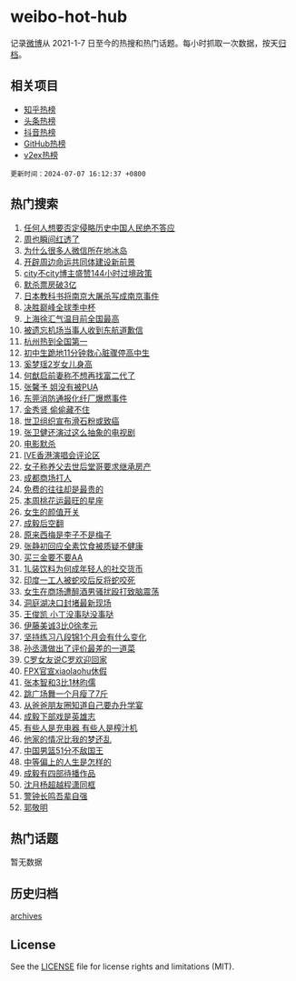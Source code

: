 # weibo-hot-hub

记录[微博](https://www.weibo.com)从 2021-1-7 日至今的热搜和热门话题。每小时抓取一次数据，按天[归档](archives)。

## 相关项目

- [知乎热榜](https://github.com/lonnyzhang423/zhihu-hot-hub)
- [头条热榜](https://github.com/lonnyzhang423/toutiao-hot-hub)
- [抖音热榜](https://github.com/lonnyzhang423/douyin-hot-hub)
- [GitHub热榜](https://github.com/lonnyzhang423/github-hot-hub)
- [v2ex热榜](https://github.com/lonnyzhang423/v2ex-hot-hub)


`更新时间：2024-07-07 16:12:37 +0800`

## 热门搜索

1. [任何人想要否定侵略历史中国人民绝不答应](https://m.weibo.cn/search?containerid=100103type%3D1%26t%3D10%26q%3D%23%E4%BB%BB%E4%BD%95%E4%BA%BA%E6%83%B3%E8%A6%81%E5%90%A6%E5%AE%9A%E4%BE%B5%E7%95%A5%E5%8E%86%E5%8F%B2%E4%B8%AD%E5%9B%BD%E4%BA%BA%E6%B0%91%E7%BB%9D%E4%B8%8D%E7%AD%94%E5%BA%94%23&stream_entry_id=51&isnewpage=1&extparam=seat%3D1%26pos%3D0%26filter_type%3Drealtimehot%26stream_entry_id%3D51%26dgr%3D0%26q%3D%2523%25E4%25BB%25BB%25E4%25BD%2595%25E4%25BA%25BA%25E6%2583%25B3%25E8%25A6%2581%25E5%2590%25A6%25E5%25AE%259A%25E4%25BE%25B5%25E7%2595%25A5%25E5%258E%2586%25E5%258F%25B2%25E4%25B8%25AD%25E5%259B%25BD%25E4%25BA%25BA%25E6%25B0%2591%25E7%25BB%259D%25E4%25B8%258D%25E7%25AD%2594%25E5%25BA%2594%2523%26c_type%3D51%26cate%3D10103%26display_time%3D1720339956%26pre_seqid%3D1720339956076016263103)
1. [周也瞬间红透了](https://m.weibo.cn/search?containerid=100103type%3D1%26t%3D10%26q%3D%23%E5%91%A8%E4%B9%9F%E7%9E%AC%E9%97%B4%E7%BA%A2%E9%80%8F%E4%BA%86%23&stream_entry_id=31&isnewpage=1&extparam=seat%3D1%26flag%3D2%26filter_type%3Drealtimehot%26c_type%3D31%26lcate%3D5001%26cate%3D5001%26realpos%3D1%26q%3D%2523%25E5%2591%25A8%25E4%25B9%259F%25E7%259E%25AC%25E9%2597%25B4%25E7%25BA%25A2%25E9%2580%258F%25E4%25BA%2586%2523%26dgr%3D0%26band_rank%3D1%26pos%3D0%26stream_entry_id%3D31%26display_time%3D1720339956%26pre_seqid%3D1720339956076016263103)
1. [为什么很多人微信所在地冰岛](https://m.weibo.cn/search?containerid=100103type%3D1%26t%3D10%26q%3D%23%E4%B8%BA%E4%BB%80%E4%B9%88%E5%BE%88%E5%A4%9A%E4%BA%BA%E5%BE%AE%E4%BF%A1%E6%89%80%E5%9C%A8%E5%9C%B0%E5%86%B0%E5%B2%9B%23&stream_entry_id=31&isnewpage=1&extparam=seat%3D1%26flag%3D0%26filter_type%3Drealtimehot%26c_type%3D31%26lcate%3D5001%26cate%3D5001%26realpos%3D2%26q%3D%2523%25E4%25B8%25BA%25E4%25BB%2580%25E4%25B9%2588%25E5%25BE%2588%25E5%25A4%259A%25E4%25BA%25BA%25E5%25BE%25AE%25E4%25BF%25A1%25E6%2589%2580%25E5%259C%25A8%25E5%259C%25B0%25E5%2586%25B0%25E5%25B2%259B%2523%26dgr%3D0%26band_rank%3D2%26pos%3D1%26stream_entry_id%3D31%26display_time%3D1720339956%26pre_seqid%3D1720339956076016263103)
1. [开辟周边命运共同体建设新前景](https://m.weibo.cn/search?containerid=100103type%3D1%26t%3D10%26q%3D%23%E5%BC%80%E8%BE%9F%E5%91%A8%E8%BE%B9%E5%91%BD%E8%BF%90%E5%85%B1%E5%90%8C%E4%BD%93%E5%BB%BA%E8%AE%BE%E6%96%B0%E5%89%8D%E6%99%AF%23&stream_entry_id=31&isnewpage=1&extparam=seat%3D1%26flag%3D0%26filter_type%3Drealtimehot%26c_type%3D31%26lcate%3D5001%26cate%3D5001%26realpos%3D3%26q%3D%2523%25E5%25BC%2580%25E8%25BE%259F%25E5%2591%25A8%25E8%25BE%25B9%25E5%2591%25BD%25E8%25BF%2590%25E5%2585%25B1%25E5%2590%258C%25E4%25BD%2593%25E5%25BB%25BA%25E8%25AE%25BE%25E6%2596%25B0%25E5%2589%258D%25E6%2599%25AF%2523%26dgr%3D0%26band_rank%3D3%26pos%3D2%26stream_entry_id%3D31%26display_time%3D1720339956%26pre_seqid%3D1720339956076016263103)
1. [city不city博主盛赞144小时过境政策](https://m.weibo.cn/search?containerid=100103type%3D1%26t%3D10%26q%3D%23city%E4%B8%8Dcity%E5%8D%9A%E4%B8%BB%E7%9B%9B%E8%B5%9E144%E5%B0%8F%E6%97%B6%E8%BF%87%E5%A2%83%E6%94%BF%E7%AD%96%23&stream_entry_id=31&isnewpage=1&extparam=seat%3D1%26flag%3D1%26filter_type%3Drealtimehot%26c_type%3D31%26lcate%3D5001%26cate%3D5001%26realpos%3D4%26q%3D%2523city%25E4%25B8%258Dcity%25E5%258D%259A%25E4%25B8%25BB%25E7%259B%259B%25E8%25B5%259E144%25E5%25B0%258F%25E6%2597%25B6%25E8%25BF%2587%25E5%25A2%2583%25E6%2594%25BF%25E7%25AD%2596%2523%26dgr%3D0%26band_rank%3D4%26pos%3D3%26stream_entry_id%3D31%26display_time%3D1720339956%26pre_seqid%3D1720339956076016263103)
1. [默杀票房破3亿](https://m.weibo.cn/search?containerid=100103type%3D1%26t%3D10%26q%3D%23%E9%BB%98%E6%9D%80%E7%A5%A8%E6%88%BF%E7%A0%B43%E4%BA%BF%23&stream_entry_id=31&isnewpage=1&extparam=seat%3D1%26flag%3D1%26filter_type%3Drealtimehot%26c_type%3D31%26lcate%3D5001%26cate%3D5001%26realpos%3D5%26q%3D%2523%25E9%25BB%2598%25E6%259D%2580%25E7%25A5%25A8%25E6%2588%25BF%25E7%25A0%25B43%25E4%25BA%25BF%2523%26dgr%3D0%26band_rank%3D5%26pos%3D4%26stream_entry_id%3D31%26display_time%3D1720339956%26pre_seqid%3D1720339956076016263103)
1. [日本教科书将南京大屠杀写成南京事件](https://m.weibo.cn/search?containerid=100103type%3D1%26t%3D10%26q%3D%23%E6%97%A5%E6%9C%AC%E6%95%99%E7%A7%91%E4%B9%A6%E5%B0%86%E5%8D%97%E4%BA%AC%E5%A4%A7%E5%B1%A0%E6%9D%80%E5%86%99%E6%88%90%E5%8D%97%E4%BA%AC%E4%BA%8B%E4%BB%B6%23&stream_entry_id=31&isnewpage=1&extparam=seat%3D1%26flag%3D0%26filter_type%3Drealtimehot%26c_type%3D31%26lcate%3D5001%26cate%3D5001%26realpos%3D6%26q%3D%2523%25E6%2597%25A5%25E6%259C%25AC%25E6%2595%2599%25E7%25A7%2591%25E4%25B9%25A6%25E5%25B0%2586%25E5%258D%2597%25E4%25BA%25AC%25E5%25A4%25A7%25E5%25B1%25A0%25E6%259D%2580%25E5%2586%2599%25E6%2588%2590%25E5%258D%2597%25E4%25BA%25AC%25E4%25BA%258B%25E4%25BB%25B6%2523%26dgr%3D0%26band_rank%3D6%26pos%3D5%26stream_entry_id%3D31%26display_time%3D1720339956%26pre_seqid%3D1720339956076016263103)
1. [决胜巅峰全球季中杯](https://m.weibo.cn/search?containerid=100103type%3D1%26t%3D10%26q%3D%23%E5%86%B3%E8%83%9C%E5%B7%85%E5%B3%B0%E5%85%A8%E7%90%83%E5%AD%A3%E4%B8%AD%E6%9D%AF%23&stream_entry_id=31&isnewpage=1&extparam=seat%3D1%26filter_type%3Drealtimehot%26c_type%3D31%26lcate%3D5001%26cate%3D5001%26is_ad_pos%3D1%26adid%3D245272%26stream_entry_id%3D31%26dgr%3D0%26band_rank%3D7%26pos%3D6%26q%3D%2523%25E5%2586%25B3%25E8%2583%259C%25E5%25B7%2585%25E5%25B3%25B0%25E5%2585%25A8%25E7%2590%2583%25E5%25AD%25A3%25E4%25B8%25AD%25E6%259D%25AF%2523%26display_time%3D1720339956%26pre_seqid%3D1720339956076016263103)
1. [上海徐汇气温目前全国最高](https://m.weibo.cn/search?containerid=100103type%3D1%26t%3D10%26q%3D%23%E4%B8%8A%E6%B5%B7%E5%BE%90%E6%B1%87%E6%B0%94%E6%B8%A9%E7%9B%AE%E5%89%8D%E5%85%A8%E5%9B%BD%E6%9C%80%E9%AB%98%23&stream_entry_id=31&isnewpage=1&extparam=seat%3D1%26flag%3D1%26filter_type%3Drealtimehot%26c_type%3D31%26lcate%3D5001%26cate%3D5001%26realpos%3D7%26q%3D%2523%25E4%25B8%258A%25E6%25B5%25B7%25E5%25BE%2590%25E6%25B1%2587%25E6%25B0%2594%25E6%25B8%25A9%25E7%259B%25AE%25E5%2589%258D%25E5%2585%25A8%25E5%259B%25BD%25E6%259C%2580%25E9%25AB%2598%2523%26dgr%3D0%26band_rank%3D7%26pos%3D7%26stream_entry_id%3D31%26display_time%3D1720339956%26pre_seqid%3D1720339956076016263103)
1. [被遗忘机场当事人收到东航道歉信](https://m.weibo.cn/search?containerid=100103type%3D1%26t%3D10%26q%3D%23%E8%A2%AB%E9%81%97%E5%BF%98%E6%9C%BA%E5%9C%BA%E5%BD%93%E4%BA%8B%E4%BA%BA%E6%94%B6%E5%88%B0%E4%B8%9C%E8%88%AA%E9%81%93%E6%AD%89%E4%BF%A1%23&stream_entry_id=31&isnewpage=1&extparam=seat%3D1%26flag%3D0%26filter_type%3Drealtimehot%26c_type%3D31%26lcate%3D5001%26cate%3D5001%26realpos%3D8%26q%3D%2523%25E8%25A2%25AB%25E9%2581%2597%25E5%25BF%2598%25E6%259C%25BA%25E5%259C%25BA%25E5%25BD%2593%25E4%25BA%258B%25E4%25BA%25BA%25E6%2594%25B6%25E5%2588%25B0%25E4%25B8%259C%25E8%2588%25AA%25E9%2581%2593%25E6%25AD%2589%25E4%25BF%25A1%2523%26dgr%3D0%26band_rank%3D8%26pos%3D8%26stream_entry_id%3D31%26display_time%3D1720339956%26pre_seqid%3D1720339956076016263103)
1. [杭州热到全国第一](https://m.weibo.cn/search?containerid=100103type%3D1%26t%3D10%26q%3D%23%E6%9D%AD%E5%B7%9E%E7%83%AD%E5%88%B0%E5%85%A8%E5%9B%BD%E7%AC%AC%E4%B8%80%23&stream_entry_id=31&isnewpage=1&extparam=seat%3D1%26flag%3D1%26filter_type%3Drealtimehot%26c_type%3D31%26lcate%3D5001%26cate%3D5001%26realpos%3D9%26q%3D%2523%25E6%259D%25AD%25E5%25B7%259E%25E7%2583%25AD%25E5%2588%25B0%25E5%2585%25A8%25E5%259B%25BD%25E7%25AC%25AC%25E4%25B8%2580%2523%26dgr%3D0%26band_rank%3D9%26pos%3D9%26stream_entry_id%3D31%26display_time%3D1720339956%26pre_seqid%3D1720339956076016263103)
1. [初中生跪地11分钟救心脏骤停高中生](https://m.weibo.cn/search?containerid=100103type%3D1%26t%3D10%26q%3D%23%E5%88%9D%E4%B8%AD%E7%94%9F%E8%B7%AA%E5%9C%B011%E5%88%86%E9%92%9F%E6%95%91%E5%BF%83%E8%84%8F%E9%AA%A4%E5%81%9C%E9%AB%98%E4%B8%AD%E7%94%9F%23&stream_entry_id=31&isnewpage=1&extparam=seat%3D1%26flag%3D32768%26filter_type%3Drealtimehot%26c_type%3D31%26lcate%3D5001%26cate%3D5001%26realpos%3D10%26q%3D%2523%25E5%2588%259D%25E4%25B8%25AD%25E7%2594%259F%25E8%25B7%25AA%25E5%259C%25B011%25E5%2588%2586%25E9%2592%259F%25E6%2595%2591%25E5%25BF%2583%25E8%2584%258F%25E9%25AA%25A4%25E5%2581%259C%25E9%25AB%2598%25E4%25B8%25AD%25E7%2594%259F%2523%26dgr%3D0%26band_rank%3D10%26pos%3D10%26stream_entry_id%3D31%26display_time%3D1720339956%26pre_seqid%3D1720339956076016263103)
1. [奚梦瑶2岁女儿身高](https://m.weibo.cn/search?containerid=100103type%3D1%26t%3D10%26q%3D%23%E5%A5%9A%E6%A2%A6%E7%91%B62%E5%B2%81%E5%A5%B3%E5%84%BF%E8%BA%AB%E9%AB%98%23&stream_entry_id=31&isnewpage=1&extparam=seat%3D1%26flag%3D2%26filter_type%3Drealtimehot%26c_type%3D31%26lcate%3D5001%26cate%3D5001%26realpos%3D11%26q%3D%2523%25E5%25A5%259A%25E6%25A2%25A6%25E7%2591%25B62%25E5%25B2%2581%25E5%25A5%25B3%25E5%2584%25BF%25E8%25BA%25AB%25E9%25AB%2598%2523%26dgr%3D0%26band_rank%3D11%26pos%3D11%26stream_entry_id%3D31%26display_time%3D1720339956%26pre_seqid%3D1720339956076016263103)
1. [何猷启前妻称不想再找富二代了](https://m.weibo.cn/search?containerid=100103type%3D1%26t%3D10%26q%3D%23%E4%BD%95%E7%8C%B7%E5%90%AF%E5%89%8D%E5%A6%BB%E7%A7%B0%E4%B8%8D%E6%83%B3%E5%86%8D%E6%89%BE%E5%AF%8C%E4%BA%8C%E4%BB%A3%E4%BA%86%23&stream_entry_id=31&isnewpage=1&extparam=seat%3D1%26flag%3D2%26filter_type%3Drealtimehot%26c_type%3D31%26lcate%3D5001%26cate%3D5001%26realpos%3D12%26q%3D%2523%25E4%25BD%2595%25E7%258C%25B7%25E5%2590%25AF%25E5%2589%258D%25E5%25A6%25BB%25E7%25A7%25B0%25E4%25B8%258D%25E6%2583%25B3%25E5%2586%258D%25E6%2589%25BE%25E5%25AF%258C%25E4%25BA%258C%25E4%25BB%25A3%25E4%25BA%2586%2523%26dgr%3D0%26band_rank%3D12%26pos%3D12%26stream_entry_id%3D31%26display_time%3D1720339956%26pre_seqid%3D1720339956076016263103)
1. [张馨予 姐没有被PUA](https://m.weibo.cn/search?containerid=100103type%3D1%26t%3D10%26q%3D%E5%BC%A0%E9%A6%A8%E4%BA%88+%E5%A7%90%E6%B2%A1%E6%9C%89%E8%A2%ABPUA&stream_entry_id=31&isnewpage=1&extparam=seat%3D1%26flag%3D2%26filter_type%3Drealtimehot%26c_type%3D31%26lcate%3D5001%26cate%3D5001%26realpos%3D13%26q%3D%25E5%25BC%25A0%25E9%25A6%25A8%25E4%25BA%2588%2520%25E5%25A7%2590%25E6%25B2%25A1%25E6%259C%2589%25E8%25A2%25ABPUA%26dgr%3D0%26band_rank%3D13%26pos%3D13%26stream_entry_id%3D31%26display_time%3D1720339956%26pre_seqid%3D1720339956076016263103)
1. [东莞消防通报化纤厂爆燃事件](https://m.weibo.cn/search?containerid=100103type%3D1%26t%3D10%26q%3D%23%E4%B8%9C%E8%8E%9E%E6%B6%88%E9%98%B2%E9%80%9A%E6%8A%A5%E5%8C%96%E7%BA%A4%E5%8E%82%E7%88%86%E7%87%83%E4%BA%8B%E4%BB%B6%23&stream_entry_id=31&isnewpage=1&extparam=seat%3D1%26flag%3D0%26filter_type%3Drealtimehot%26c_type%3D31%26lcate%3D5001%26cate%3D5001%26realpos%3D14%26q%3D%2523%25E4%25B8%259C%25E8%258E%259E%25E6%25B6%2588%25E9%2598%25B2%25E9%2580%259A%25E6%258A%25A5%25E5%258C%2596%25E7%25BA%25A4%25E5%258E%2582%25E7%2588%2586%25E7%2587%2583%25E4%25BA%258B%25E4%25BB%25B6%2523%26dgr%3D0%26band_rank%3D14%26pos%3D14%26stream_entry_id%3D31%26display_time%3D1720339956%26pre_seqid%3D1720339956076016263103)
1. [金秀贤 偷偷藏不住](https://m.weibo.cn/search?containerid=100103type%3D1%26t%3D10%26q%3D%E9%87%91%E7%A7%80%E8%B4%A4+%E5%81%B7%E5%81%B7%E8%97%8F%E4%B8%8D%E4%BD%8F&stream_entry_id=31&isnewpage=1&extparam=seat%3D1%26flag%3D2%26filter_type%3Drealtimehot%26c_type%3D31%26lcate%3D5001%26cate%3D5001%26realpos%3D15%26q%3D%25E9%2587%2591%25E7%25A7%2580%25E8%25B4%25A4%2520%25E5%2581%25B7%25E5%2581%25B7%25E8%2597%258F%25E4%25B8%258D%25E4%25BD%258F%26dgr%3D0%26band_rank%3D15%26pos%3D15%26stream_entry_id%3D31%26display_time%3D1720339956%26pre_seqid%3D1720339956076016263103)
1. [世卫组织宣布滑石粉或致癌](https://m.weibo.cn/search?containerid=100103type%3D1%26t%3D10%26q%3D%23%E4%B8%96%E5%8D%AB%E7%BB%84%E7%BB%87%E5%AE%A3%E5%B8%83%E6%BB%91%E7%9F%B3%E7%B2%89%E6%88%96%E8%87%B4%E7%99%8C%23&stream_entry_id=31&isnewpage=1&extparam=seat%3D1%26flag%3D0%26filter_type%3Drealtimehot%26c_type%3D31%26lcate%3D5001%26cate%3D5001%26realpos%3D16%26q%3D%2523%25E4%25B8%2596%25E5%258D%25AB%25E7%25BB%2584%25E7%25BB%2587%25E5%25AE%25A3%25E5%25B8%2583%25E6%25BB%2591%25E7%259F%25B3%25E7%25B2%2589%25E6%2588%2596%25E8%2587%25B4%25E7%2599%258C%2523%26dgr%3D0%26band_rank%3D16%26pos%3D16%26stream_entry_id%3D31%26display_time%3D1720339956%26pre_seqid%3D1720339956076016263103)
1. [张卫健还演过这么抽象的电视剧](https://m.weibo.cn/search?containerid=100103type%3D1%26t%3D10%26q%3D%23%E5%BC%A0%E5%8D%AB%E5%81%A5%E8%BF%98%E6%BC%94%E8%BF%87%E8%BF%99%E4%B9%88%E6%8A%BD%E8%B1%A1%E7%9A%84%E7%94%B5%E8%A7%86%E5%89%A7%23&stream_entry_id=31&isnewpage=1&extparam=seat%3D1%26flag%3D1%26filter_type%3Drealtimehot%26c_type%3D31%26lcate%3D5001%26cate%3D5001%26realpos%3D17%26q%3D%2523%25E5%25BC%25A0%25E5%258D%25AB%25E5%2581%25A5%25E8%25BF%2598%25E6%25BC%2594%25E8%25BF%2587%25E8%25BF%2599%25E4%25B9%2588%25E6%258A%25BD%25E8%25B1%25A1%25E7%259A%2584%25E7%2594%25B5%25E8%25A7%2586%25E5%2589%25A7%2523%26dgr%3D0%26band_rank%3D17%26pos%3D17%26stream_entry_id%3D31%26display_time%3D1720339956%26pre_seqid%3D1720339956076016263103)
1. [电影默杀](https://m.weibo.cn/search?containerid=100103type%3D1%26t%3D10%26q%3D%E7%94%B5%E5%BD%B1%E9%BB%98%E6%9D%80&stream_entry_id=31&isnewpage=1&extparam=seat%3D1%26flag%3D1%26filter_type%3Drealtimehot%26c_type%3D31%26lcate%3D5001%26cate%3D5001%26realpos%3D18%26q%3D%25E7%2594%25B5%25E5%25BD%25B1%25E9%25BB%2598%25E6%259D%2580%26dgr%3D0%26band_rank%3D18%26pos%3D18%26stream_entry_id%3D31%26display_time%3D1720339956%26pre_seqid%3D1720339956076016263103)
1. [IVE香港演唱会评论区](https://m.weibo.cn/search?containerid=100103type%3D1%26t%3D10%26q%3D%23IVE%E9%A6%99%E6%B8%AF%E6%BC%94%E5%94%B1%E4%BC%9A%E8%AF%84%E8%AE%BA%E5%8C%BA%23&stream_entry_id=31&isnewpage=1&extparam=seat%3D1%26flag%3D0%26filter_type%3Drealtimehot%26c_type%3D31%26lcate%3D5001%26cate%3D5001%26realpos%3D19%26q%3D%2523IVE%25E9%25A6%2599%25E6%25B8%25AF%25E6%25BC%2594%25E5%2594%25B1%25E4%25BC%259A%25E8%25AF%2584%25E8%25AE%25BA%25E5%258C%25BA%2523%26dgr%3D0%26band_rank%3D19%26pos%3D19%26stream_entry_id%3D31%26display_time%3D1720339956%26pre_seqid%3D1720339956076016263103)
1. [女子称养父去世后堂哥要求继承房产](https://m.weibo.cn/search?containerid=100103type%3D1%26t%3D10%26q%3D%23%E5%A5%B3%E5%AD%90%E7%A7%B0%E5%85%BB%E7%88%B6%E5%8E%BB%E4%B8%96%E5%90%8E%E5%A0%82%E5%93%A5%E8%A6%81%E6%B1%82%E7%BB%A7%E6%89%BF%E6%88%BF%E4%BA%A7%23&stream_entry_id=31&isnewpage=1&extparam=seat%3D1%26flag%3D0%26filter_type%3Drealtimehot%26c_type%3D31%26lcate%3D5001%26cate%3D5001%26realpos%3D20%26q%3D%2523%25E5%25A5%25B3%25E5%25AD%2590%25E7%25A7%25B0%25E5%2585%25BB%25E7%2588%25B6%25E5%258E%25BB%25E4%25B8%2596%25E5%2590%258E%25E5%25A0%2582%25E5%2593%25A5%25E8%25A6%2581%25E6%25B1%2582%25E7%25BB%25A7%25E6%2589%25BF%25E6%2588%25BF%25E4%25BA%25A7%2523%26dgr%3D0%26band_rank%3D20%26pos%3D20%26stream_entry_id%3D31%26display_time%3D1720339956%26pre_seqid%3D1720339956076016263103)
1. [成都商场打人](https://m.weibo.cn/search?containerid=100103type%3D1%26t%3D10%26q%3D%23%E6%88%90%E9%83%BD%E5%95%86%E5%9C%BA%E6%89%93%E4%BA%BA%23&stream_entry_id=31&isnewpage=1&extparam=seat%3D1%26flag%3D2%26filter_type%3Drealtimehot%26c_type%3D31%26lcate%3D5001%26cate%3D5001%26realpos%3D21%26q%3D%2523%25E6%2588%2590%25E9%2583%25BD%25E5%2595%2586%25E5%259C%25BA%25E6%2589%2593%25E4%25BA%25BA%2523%26dgr%3D0%26band_rank%3D21%26pos%3D21%26stream_entry_id%3D31%26display_time%3D1720339956%26pre_seqid%3D1720339956076016263103)
1. [免费的往往却是最贵的](https://m.weibo.cn/search?containerid=100103type%3D1%26t%3D10%26q%3D%E5%85%8D%E8%B4%B9%E7%9A%84%E5%BE%80%E5%BE%80%E5%8D%B4%E6%98%AF%E6%9C%80%E8%B4%B5%E7%9A%84&stream_entry_id=31&isnewpage=1&extparam=seat%3D1%26flag%3D0%26filter_type%3Drealtimehot%26c_type%3D31%26lcate%3D5001%26cate%3D5001%26realpos%3D22%26q%3D%25E5%2585%258D%25E8%25B4%25B9%25E7%259A%2584%25E5%25BE%2580%25E5%25BE%2580%25E5%258D%25B4%25E6%2598%25AF%25E6%259C%2580%25E8%25B4%25B5%25E7%259A%2584%26dgr%3D0%26band_rank%3D22%26pos%3D22%26stream_entry_id%3D31%26display_time%3D1720339956%26pre_seqid%3D1720339956076016263103)
1. [本周桃花运最旺的星座](https://m.weibo.cn/search?containerid=100103type%3D1%26t%3D10%26q%3D%E6%9C%AC%E5%91%A8%E6%A1%83%E8%8A%B1%E8%BF%90%E6%9C%80%E6%97%BA%E7%9A%84%E6%98%9F%E5%BA%A7&stream_entry_id=31&isnewpage=1&extparam=seat%3D1%26flag%3D1%26filter_type%3Drealtimehot%26c_type%3D31%26lcate%3D5001%26cate%3D5001%26realpos%3D23%26q%3D%25E6%259C%25AC%25E5%2591%25A8%25E6%25A1%2583%25E8%258A%25B1%25E8%25BF%2590%25E6%259C%2580%25E6%2597%25BA%25E7%259A%2584%25E6%2598%259F%25E5%25BA%25A7%26dgr%3D0%26band_rank%3D23%26pos%3D23%26stream_entry_id%3D31%26display_time%3D1720339956%26pre_seqid%3D1720339956076016263103)
1. [女生的颜值开关](https://m.weibo.cn/search?containerid=100103type%3D1%26t%3D10%26q%3D%E5%A5%B3%E7%94%9F%E7%9A%84%E9%A2%9C%E5%80%BC%E5%BC%80%E5%85%B3&stream_entry_id=31&isnewpage=1&extparam=seat%3D1%26flag%3D1%26filter_type%3Drealtimehot%26c_type%3D31%26lcate%3D5001%26cate%3D5001%26realpos%3D24%26q%3D%25E5%25A5%25B3%25E7%2594%259F%25E7%259A%2584%25E9%25A2%259C%25E5%2580%25BC%25E5%25BC%2580%25E5%2585%25B3%26dgr%3D0%26band_rank%3D24%26pos%3D24%26stream_entry_id%3D31%26display_time%3D1720339956%26pre_seqid%3D1720339956076016263103)
1. [成毅后空翻](https://m.weibo.cn/search?containerid=100103type%3D1%26t%3D10%26q%3D%E6%88%90%E6%AF%85%E5%90%8E%E7%A9%BA%E7%BF%BB&stream_entry_id=31&isnewpage=1&extparam=seat%3D1%26flag%3D1%26filter_type%3Drealtimehot%26c_type%3D31%26lcate%3D5001%26cate%3D5001%26realpos%3D25%26q%3D%25E6%2588%2590%25E6%25AF%2585%25E5%2590%258E%25E7%25A9%25BA%25E7%25BF%25BB%26dgr%3D0%26band_rank%3D25%26pos%3D25%26stream_entry_id%3D31%26display_time%3D1720339956%26pre_seqid%3D1720339956076016263103)
1. [原来西梅是李子不是梅子](https://m.weibo.cn/search?containerid=100103type%3D1%26t%3D10%26q%3D%23%E5%8E%9F%E6%9D%A5%E8%A5%BF%E6%A2%85%E6%98%AF%E6%9D%8E%E5%AD%90%E4%B8%8D%E6%98%AF%E6%A2%85%E5%AD%90%23&stream_entry_id=31&isnewpage=1&extparam=seat%3D1%26flag%3D0%26filter_type%3Drealtimehot%26c_type%3D31%26lcate%3D5001%26cate%3D5001%26realpos%3D26%26q%3D%2523%25E5%258E%259F%25E6%259D%25A5%25E8%25A5%25BF%25E6%25A2%2585%25E6%2598%25AF%25E6%259D%258E%25E5%25AD%2590%25E4%25B8%258D%25E6%2598%25AF%25E6%25A2%2585%25E5%25AD%2590%2523%26dgr%3D0%26band_rank%3D26%26pos%3D26%26stream_entry_id%3D31%26display_time%3D1720339956%26pre_seqid%3D1720339956076016263103)
1. [张静初回应全素饮食被质疑不健康](https://m.weibo.cn/search?containerid=100103type%3D1%26t%3D10%26q%3D%23%E5%BC%A0%E9%9D%99%E5%88%9D%E5%9B%9E%E5%BA%94%E5%85%A8%E7%B4%A0%E9%A5%AE%E9%A3%9F%E8%A2%AB%E8%B4%A8%E7%96%91%E4%B8%8D%E5%81%A5%E5%BA%B7%23&stream_entry_id=31&isnewpage=1&extparam=seat%3D1%26flag%3D1%26filter_type%3Drealtimehot%26c_type%3D31%26lcate%3D5001%26cate%3D5001%26realpos%3D27%26q%3D%2523%25E5%25BC%25A0%25E9%259D%2599%25E5%2588%259D%25E5%259B%259E%25E5%25BA%2594%25E5%2585%25A8%25E7%25B4%25A0%25E9%25A5%25AE%25E9%25A3%259F%25E8%25A2%25AB%25E8%25B4%25A8%25E7%2596%2591%25E4%25B8%258D%25E5%2581%25A5%25E5%25BA%25B7%2523%26dgr%3D0%26band_rank%3D27%26pos%3D27%26stream_entry_id%3D31%26display_time%3D1720339956%26pre_seqid%3D1720339956076016263103)
1. [买三金要不要AA](https://m.weibo.cn/search?containerid=100103type%3D1%26t%3D10%26q%3D%23%E4%B9%B0%E4%B8%89%E9%87%91%E8%A6%81%E4%B8%8D%E8%A6%81AA%23&stream_entry_id=31&isnewpage=1&extparam=seat%3D1%26flag%3D1%26filter_type%3Drealtimehot%26c_type%3D31%26lcate%3D5001%26cate%3D5001%26realpos%3D28%26q%3D%2523%25E4%25B9%25B0%25E4%25B8%2589%25E9%2587%2591%25E8%25A6%2581%25E4%25B8%258D%25E8%25A6%2581AA%2523%26dgr%3D0%26band_rank%3D28%26pos%3D28%26stream_entry_id%3D31%26display_time%3D1720339956%26pre_seqid%3D1720339956076016263103)
1. [1L装饮料为何成年轻人的社交货币](https://m.weibo.cn/search?containerid=100103type%3D1%26t%3D10%26q%3D%231L%E8%A3%85%E9%A5%AE%E6%96%99%E4%B8%BA%E4%BD%95%E6%88%90%E5%B9%B4%E8%BD%BB%E4%BA%BA%E7%9A%84%E7%A4%BE%E4%BA%A4%E8%B4%A7%E5%B8%81%23&stream_entry_id=31&isnewpage=1&extparam=seat%3D1%26flag%3D0%26filter_type%3Drealtimehot%26c_type%3D31%26lcate%3D5001%26cate%3D5001%26realpos%3D29%26q%3D%25231L%25E8%25A3%2585%25E9%25A5%25AE%25E6%2596%2599%25E4%25B8%25BA%25E4%25BD%2595%25E6%2588%2590%25E5%25B9%25B4%25E8%25BD%25BB%25E4%25BA%25BA%25E7%259A%2584%25E7%25A4%25BE%25E4%25BA%25A4%25E8%25B4%25A7%25E5%25B8%2581%2523%26dgr%3D0%26band_rank%3D29%26pos%3D29%26stream_entry_id%3D31%26display_time%3D1720339956%26pre_seqid%3D1720339956076016263103)
1. [印度一工人被蛇咬后反将蛇咬死](https://m.weibo.cn/search?containerid=100103type%3D1%26t%3D10%26q%3D%23%E5%8D%B0%E5%BA%A6%E4%B8%80%E5%B7%A5%E4%BA%BA%E8%A2%AB%E8%9B%87%E5%92%AC%E5%90%8E%E5%8F%8D%E5%B0%86%E8%9B%87%E5%92%AC%E6%AD%BB%23&stream_entry_id=31&isnewpage=1&extparam=seat%3D1%26flag%3D1%26filter_type%3Drealtimehot%26c_type%3D31%26lcate%3D5001%26cate%3D5001%26realpos%3D30%26q%3D%2523%25E5%258D%25B0%25E5%25BA%25A6%25E4%25B8%2580%25E5%25B7%25A5%25E4%25BA%25BA%25E8%25A2%25AB%25E8%259B%2587%25E5%2592%25AC%25E5%2590%258E%25E5%258F%258D%25E5%25B0%2586%25E8%259B%2587%25E5%2592%25AC%25E6%25AD%25BB%2523%26dgr%3D0%26band_rank%3D30%26pos%3D30%26stream_entry_id%3D31%26display_time%3D1720339956%26pre_seqid%3D1720339956076016263103)
1. [女生在商场遭醉酒男骚扰殴打致脑震荡](https://m.weibo.cn/search?containerid=100103type%3D1%26t%3D10%26q%3D%23%E5%A5%B3%E7%94%9F%E5%9C%A8%E5%95%86%E5%9C%BA%E9%81%AD%E9%86%89%E9%85%92%E7%94%B7%E9%AA%9A%E6%89%B0%E6%AE%B4%E6%89%93%E8%87%B4%E8%84%91%E9%9C%87%E8%8D%A1%23&stream_entry_id=31&isnewpage=1&extparam=seat%3D1%26flag%3D0%26filter_type%3Drealtimehot%26c_type%3D31%26lcate%3D5001%26cate%3D5001%26realpos%3D31%26q%3D%2523%25E5%25A5%25B3%25E7%2594%259F%25E5%259C%25A8%25E5%2595%2586%25E5%259C%25BA%25E9%2581%25AD%25E9%2586%2589%25E9%2585%2592%25E7%2594%25B7%25E9%25AA%259A%25E6%2589%25B0%25E6%25AE%25B4%25E6%2589%2593%25E8%2587%25B4%25E8%2584%2591%25E9%259C%2587%25E8%258D%25A1%2523%26dgr%3D0%26band_rank%3D31%26pos%3D31%26stream_entry_id%3D31%26display_time%3D1720339956%26pre_seqid%3D1720339956076016263103)
1. [洞庭湖决口封堵最新现场](https://m.weibo.cn/search?containerid=100103type%3D1%26t%3D10%26q%3D%23%E6%B4%9E%E5%BA%AD%E6%B9%96%E5%86%B3%E5%8F%A3%E5%B0%81%E5%A0%B5%E6%9C%80%E6%96%B0%E7%8E%B0%E5%9C%BA%23&stream_entry_id=31&isnewpage=1&extparam=seat%3D1%26flag%3D0%26filter_type%3Drealtimehot%26c_type%3D31%26lcate%3D5001%26cate%3D5001%26realpos%3D32%26q%3D%2523%25E6%25B4%259E%25E5%25BA%25AD%25E6%25B9%2596%25E5%2586%25B3%25E5%258F%25A3%25E5%25B0%2581%25E5%25A0%25B5%25E6%259C%2580%25E6%2596%25B0%25E7%258E%25B0%25E5%259C%25BA%2523%26dgr%3D0%26band_rank%3D32%26pos%3D32%26stream_entry_id%3D31%26display_time%3D1720339956%26pre_seqid%3D1720339956076016263103)
1. [王俊凯 小丁没事哒没事哒](https://m.weibo.cn/search?containerid=100103type%3D1%26t%3D10%26q%3D%E7%8E%8B%E4%BF%8A%E5%87%AF+%E5%B0%8F%E4%B8%81%E6%B2%A1%E4%BA%8B%E5%93%92%E6%B2%A1%E4%BA%8B%E5%93%92&stream_entry_id=31&isnewpage=1&extparam=seat%3D1%26flag%3D0%26filter_type%3Drealtimehot%26c_type%3D31%26lcate%3D5001%26cate%3D5001%26realpos%3D33%26q%3D%25E7%258E%258B%25E4%25BF%258A%25E5%2587%25AF%2520%25E5%25B0%258F%25E4%25B8%2581%25E6%25B2%25A1%25E4%25BA%258B%25E5%2593%2592%25E6%25B2%25A1%25E4%25BA%258B%25E5%2593%2592%26dgr%3D0%26band_rank%3D33%26pos%3D33%26stream_entry_id%3D31%26display_time%3D1720339956%26pre_seqid%3D1720339956076016263103)
1. [伊藤美诚3比0徐孝元](https://m.weibo.cn/search?containerid=100103type%3D1%26t%3D10%26q%3D%23%E4%BC%8A%E8%97%A4%E7%BE%8E%E8%AF%9A3%E6%AF%940%E5%BE%90%E5%AD%9D%E5%85%83%23&stream_entry_id=31&isnewpage=1&extparam=seat%3D1%26flag%3D1%26filter_type%3Drealtimehot%26c_type%3D31%26lcate%3D5001%26cate%3D5001%26realpos%3D34%26q%3D%2523%25E4%25BC%258A%25E8%2597%25A4%25E7%25BE%258E%25E8%25AF%259A3%25E6%25AF%25940%25E5%25BE%2590%25E5%25AD%259D%25E5%2585%2583%2523%26dgr%3D0%26band_rank%3D34%26pos%3D34%26stream_entry_id%3D31%26display_time%3D1720339956%26pre_seqid%3D1720339956076016263103)
1. [坚持练习八段锦1个月会有什么变化](https://m.weibo.cn/search?containerid=100103type%3D1%26t%3D10%26q%3D%23%E5%9D%9A%E6%8C%81%E7%BB%83%E4%B9%A0%E5%85%AB%E6%AE%B5%E9%94%A61%E4%B8%AA%E6%9C%88%E4%BC%9A%E6%9C%89%E4%BB%80%E4%B9%88%E5%8F%98%E5%8C%96%23&stream_entry_id=31&isnewpage=1&extparam=seat%3D1%26flag%3D0%26filter_type%3Drealtimehot%26c_type%3D31%26lcate%3D5001%26cate%3D5001%26realpos%3D35%26q%3D%2523%25E5%259D%259A%25E6%258C%2581%25E7%25BB%2583%25E4%25B9%25A0%25E5%2585%25AB%25E6%25AE%25B5%25E9%2594%25A61%25E4%25B8%25AA%25E6%259C%2588%25E4%25BC%259A%25E6%259C%2589%25E4%25BB%2580%25E4%25B9%2588%25E5%258F%2598%25E5%258C%2596%2523%26dgr%3D0%26band_rank%3D35%26pos%3D35%26stream_entry_id%3D31%26display_time%3D1720339956%26pre_seqid%3D1720339956076016263103)
1. [孙丞潇做出了评价最差的一道菜](https://m.weibo.cn/search?containerid=100103type%3D1%26t%3D10%26q%3D%23%E5%AD%99%E4%B8%9E%E6%BD%87%E5%81%9A%E5%87%BA%E4%BA%86%E8%AF%84%E4%BB%B7%E6%9C%80%E5%B7%AE%E7%9A%84%E4%B8%80%E9%81%93%E8%8F%9C%23&stream_entry_id=31&isnewpage=1&extparam=seat%3D1%26flag%3D0%26filter_type%3Drealtimehot%26c_type%3D31%26lcate%3D5001%26cate%3D5001%26realpos%3D36%26q%3D%2523%25E5%25AD%2599%25E4%25B8%259E%25E6%25BD%2587%25E5%2581%259A%25E5%2587%25BA%25E4%25BA%2586%25E8%25AF%2584%25E4%25BB%25B7%25E6%259C%2580%25E5%25B7%25AE%25E7%259A%2584%25E4%25B8%2580%25E9%2581%2593%25E8%258F%259C%2523%26dgr%3D0%26band_rank%3D36%26pos%3D36%26stream_entry_id%3D31%26display_time%3D1720339956%26pre_seqid%3D1720339956076016263103)
1. [C罗女友说C罗欢迎回家](https://m.weibo.cn/search?containerid=100103type%3D1%26t%3D10%26q%3D%23C%E7%BD%97%E5%A5%B3%E5%8F%8B%E8%AF%B4C%E7%BD%97%E6%AC%A2%E8%BF%8E%E5%9B%9E%E5%AE%B6%23&stream_entry_id=31&isnewpage=1&extparam=seat%3D1%26flag%3D0%26filter_type%3Drealtimehot%26c_type%3D31%26lcate%3D5001%26cate%3D5001%26realpos%3D37%26q%3D%2523C%25E7%25BD%2597%25E5%25A5%25B3%25E5%258F%258B%25E8%25AF%25B4C%25E7%25BD%2597%25E6%25AC%25A2%25E8%25BF%258E%25E5%259B%259E%25E5%25AE%25B6%2523%26dgr%3D0%26band_rank%3D37%26pos%3D37%26stream_entry_id%3D31%26display_time%3D1720339956%26pre_seqid%3D1720339956076016263103)
1. [FPX官宣xiaolaohu休假](https://m.weibo.cn/search?containerid=100103type%3D1%26t%3D10%26q%3D%23FPX%E5%AE%98%E5%AE%A3xiaolaohu%E4%BC%91%E5%81%87%23&stream_entry_id=31&isnewpage=1&extparam=seat%3D1%26flag%3D1%26filter_type%3Drealtimehot%26c_type%3D31%26lcate%3D5001%26cate%3D5001%26realpos%3D38%26q%3D%2523FPX%25E5%25AE%2598%25E5%25AE%25A3xiaolaohu%25E4%25BC%2591%25E5%2581%2587%2523%26dgr%3D0%26band_rank%3D38%26pos%3D38%26stream_entry_id%3D31%26display_time%3D1720339956%26pre_seqid%3D1720339956076016263103)
1. [张本智和3比1林昀儒](https://m.weibo.cn/search?containerid=100103type%3D1%26t%3D10%26q%3D%23%E5%BC%A0%E6%9C%AC%E6%99%BA%E5%92%8C3%E6%AF%941%E6%9E%97%E6%98%80%E5%84%92%23&stream_entry_id=31&isnewpage=1&extparam=seat%3D1%26flag%3D1%26filter_type%3Drealtimehot%26c_type%3D31%26lcate%3D5001%26cate%3D5001%26realpos%3D39%26q%3D%2523%25E5%25BC%25A0%25E6%259C%25AC%25E6%2599%25BA%25E5%2592%258C3%25E6%25AF%25941%25E6%259E%2597%25E6%2598%2580%25E5%2584%2592%2523%26dgr%3D0%26band_rank%3D39%26pos%3D39%26stream_entry_id%3D31%26display_time%3D1720339956%26pre_seqid%3D1720339956076016263103)
1. [跳广场舞一个月瘦了7斤](https://m.weibo.cn/search?containerid=100103type%3D1%26t%3D10%26q%3D%23%E8%B7%B3%E5%B9%BF%E5%9C%BA%E8%88%9E%E4%B8%80%E4%B8%AA%E6%9C%88%E7%98%A6%E4%BA%867%E6%96%A4%23&stream_entry_id=31&isnewpage=1&extparam=seat%3D1%26flag%3D1%26filter_type%3Drealtimehot%26c_type%3D31%26lcate%3D5001%26cate%3D5001%26realpos%3D40%26q%3D%2523%25E8%25B7%25B3%25E5%25B9%25BF%25E5%259C%25BA%25E8%2588%259E%25E4%25B8%2580%25E4%25B8%25AA%25E6%259C%2588%25E7%2598%25A6%25E4%25BA%25867%25E6%2596%25A4%2523%26dgr%3D0%26band_rank%3D40%26pos%3D40%26stream_entry_id%3D31%26display_time%3D1720339956%26pre_seqid%3D1720339956076016263103)
1. [从爸爸朋友圈知道自己要办升学宴](https://m.weibo.cn/search?containerid=100103type%3D1%26t%3D10%26q%3D%23%E4%BB%8E%E7%88%B8%E7%88%B8%E6%9C%8B%E5%8F%8B%E5%9C%88%E7%9F%A5%E9%81%93%E8%87%AA%E5%B7%B1%E8%A6%81%E5%8A%9E%E5%8D%87%E5%AD%A6%E5%AE%B4%23&stream_entry_id=31&isnewpage=1&extparam=seat%3D1%26flag%3D0%26filter_type%3Drealtimehot%26c_type%3D31%26lcate%3D5001%26cate%3D5001%26realpos%3D41%26q%3D%2523%25E4%25BB%258E%25E7%2588%25B8%25E7%2588%25B8%25E6%259C%258B%25E5%258F%258B%25E5%259C%2588%25E7%259F%25A5%25E9%2581%2593%25E8%2587%25AA%25E5%25B7%25B1%25E8%25A6%2581%25E5%258A%259E%25E5%258D%2587%25E5%25AD%25A6%25E5%25AE%25B4%2523%26dgr%3D0%26band_rank%3D41%26pos%3D41%26stream_entry_id%3D31%26display_time%3D1720339956%26pre_seqid%3D1720339956076016263103)
1. [成毅下部戏是英雄志](https://m.weibo.cn/search?containerid=100103type%3D1%26t%3D10%26q%3D%23%E6%88%90%E6%AF%85%E4%B8%8B%E9%83%A8%E6%88%8F%E6%98%AF%E8%8B%B1%E9%9B%84%E5%BF%97%23&stream_entry_id=31&isnewpage=1&extparam=seat%3D1%26flag%3D1%26filter_type%3Drealtimehot%26c_type%3D31%26lcate%3D5001%26cate%3D5001%26realpos%3D42%26q%3D%2523%25E6%2588%2590%25E6%25AF%2585%25E4%25B8%258B%25E9%2583%25A8%25E6%2588%258F%25E6%2598%25AF%25E8%258B%25B1%25E9%259B%2584%25E5%25BF%2597%2523%26dgr%3D0%26band_rank%3D42%26pos%3D42%26stream_entry_id%3D31%26display_time%3D1720339956%26pre_seqid%3D1720339956076016263103)
1. [有些人是充电器 有些人是榨汁机](https://m.weibo.cn/search?containerid=100103type%3D1%26t%3D10%26q%3D%E6%9C%89%E4%BA%9B%E4%BA%BA%E6%98%AF%E5%85%85%E7%94%B5%E5%99%A8+%E6%9C%89%E4%BA%9B%E4%BA%BA%E6%98%AF%E6%A6%A8%E6%B1%81%E6%9C%BA&stream_entry_id=31&isnewpage=1&extparam=seat%3D1%26flag%3D1%26filter_type%3Drealtimehot%26c_type%3D31%26lcate%3D5001%26cate%3D5001%26realpos%3D43%26q%3D%25E6%259C%2589%25E4%25BA%259B%25E4%25BA%25BA%25E6%2598%25AF%25E5%2585%2585%25E7%2594%25B5%25E5%2599%25A8%2520%25E6%259C%2589%25E4%25BA%259B%25E4%25BA%25BA%25E6%2598%25AF%25E6%25A6%25A8%25E6%25B1%2581%25E6%259C%25BA%26dgr%3D0%26band_rank%3D43%26pos%3D43%26stream_entry_id%3D31%26display_time%3D1720339956%26pre_seqid%3D1720339956076016263103)
1. [他家的情况比我的梦还乱](https://m.weibo.cn/search?containerid=100103type%3D1%26t%3D10%26q%3D%E4%BB%96%E5%AE%B6%E7%9A%84%E6%83%85%E5%86%B5%E6%AF%94%E6%88%91%E7%9A%84%E6%A2%A6%E8%BF%98%E4%B9%B1&stream_entry_id=31&isnewpage=1&extparam=seat%3D1%26flag%3D0%26filter_type%3Drealtimehot%26c_type%3D31%26lcate%3D5001%26cate%3D5001%26realpos%3D44%26q%3D%25E4%25BB%2596%25E5%25AE%25B6%25E7%259A%2584%25E6%2583%2585%25E5%2586%25B5%25E6%25AF%2594%25E6%2588%2591%25E7%259A%2584%25E6%25A2%25A6%25E8%25BF%2598%25E4%25B9%25B1%26dgr%3D0%26band_rank%3D44%26pos%3D44%26stream_entry_id%3D31%26display_time%3D1720339956%26pre_seqid%3D1720339956076016263103)
1. [中国男篮51分不敌国王](https://m.weibo.cn/search?containerid=100103type%3D1%26t%3D10%26q%3D%23%E4%B8%AD%E5%9B%BD%E7%94%B7%E7%AF%AE51%E5%88%86%E4%B8%8D%E6%95%8C%E5%9B%BD%E7%8E%8B%23&stream_entry_id=31&isnewpage=1&extparam=seat%3D1%26flag%3D0%26filter_type%3Drealtimehot%26c_type%3D31%26lcate%3D5001%26cate%3D5001%26realpos%3D45%26q%3D%2523%25E4%25B8%25AD%25E5%259B%25BD%25E7%2594%25B7%25E7%25AF%25AE51%25E5%2588%2586%25E4%25B8%258D%25E6%2595%258C%25E5%259B%25BD%25E7%258E%258B%2523%26dgr%3D0%26band_rank%3D45%26pos%3D45%26stream_entry_id%3D31%26display_time%3D1720339956%26pre_seqid%3D1720339956076016263103)
1. [中等偏上的人生是怎样的](https://m.weibo.cn/search?containerid=100103type%3D1%26t%3D10%26q%3D%E4%B8%AD%E7%AD%89%E5%81%8F%E4%B8%8A%E7%9A%84%E4%BA%BA%E7%94%9F%E6%98%AF%E6%80%8E%E6%A0%B7%E7%9A%84&stream_entry_id=31&isnewpage=1&extparam=seat%3D1%26flag%3D0%26filter_type%3Drealtimehot%26c_type%3D31%26lcate%3D5001%26cate%3D5001%26realpos%3D46%26q%3D%25E4%25B8%25AD%25E7%25AD%2589%25E5%2581%258F%25E4%25B8%258A%25E7%259A%2584%25E4%25BA%25BA%25E7%2594%259F%25E6%2598%25AF%25E6%2580%258E%25E6%25A0%25B7%25E7%259A%2584%26dgr%3D0%26band_rank%3D46%26pos%3D46%26stream_entry_id%3D31%26display_time%3D1720339956%26pre_seqid%3D1720339956076016263103)
1. [成毅有四部待播作品](https://m.weibo.cn/search?containerid=100103type%3D1%26t%3D10%26q%3D%23%E6%88%90%E6%AF%85%E6%9C%89%E5%9B%9B%E9%83%A8%E5%BE%85%E6%92%AD%E4%BD%9C%E5%93%81%23&stream_entry_id=31&isnewpage=1&extparam=seat%3D1%26flag%3D1%26filter_type%3Drealtimehot%26c_type%3D31%26lcate%3D5001%26cate%3D5001%26realpos%3D47%26q%3D%2523%25E6%2588%2590%25E6%25AF%2585%25E6%259C%2589%25E5%259B%259B%25E9%2583%25A8%25E5%25BE%2585%25E6%2592%25AD%25E4%25BD%259C%25E5%2593%2581%2523%26dgr%3D0%26band_rank%3D47%26pos%3D47%26stream_entry_id%3D31%26display_time%3D1720339956%26pre_seqid%3D1720339956076016263103)
1. [沈月杨超越程潇同框](https://m.weibo.cn/search?containerid=100103type%3D1%26t%3D10%26q%3D%23%E6%B2%88%E6%9C%88%E6%9D%A8%E8%B6%85%E8%B6%8A%E7%A8%8B%E6%BD%87%E5%90%8C%E6%A1%86%23&stream_entry_id=31&isnewpage=1&extparam=seat%3D1%26flag%3D1%26filter_type%3Drealtimehot%26c_type%3D31%26lcate%3D5001%26cate%3D5001%26realpos%3D48%26q%3D%2523%25E6%25B2%2588%25E6%259C%2588%25E6%259D%25A8%25E8%25B6%2585%25E8%25B6%258A%25E7%25A8%258B%25E6%25BD%2587%25E5%2590%258C%25E6%25A1%2586%2523%26dgr%3D0%26band_rank%3D48%26pos%3D48%26stream_entry_id%3D31%26display_time%3D1720339956%26pre_seqid%3D1720339956076016263103)
1. [警钟长鸣吾辈自强](https://m.weibo.cn/search?containerid=100103type%3D1%26t%3D10%26q%3D%23%E8%AD%A6%E9%92%9F%E9%95%BF%E9%B8%A3%E5%90%BE%E8%BE%88%E8%87%AA%E5%BC%BA%23&stream_entry_id=31&isnewpage=1&extparam=seat%3D1%26flag%3D32768%26filter_type%3Drealtimehot%26c_type%3D31%26lcate%3D5001%26cate%3D5001%26realpos%3D49%26q%3D%2523%25E8%25AD%25A6%25E9%2592%259F%25E9%2595%25BF%25E9%25B8%25A3%25E5%2590%25BE%25E8%25BE%2588%25E8%2587%25AA%25E5%25BC%25BA%2523%26dgr%3D0%26band_rank%3D49%26pos%3D49%26stream_entry_id%3D31%26display_time%3D1720339956%26pre_seqid%3D1720339956076016263103)
1. [郭敬明](https://m.weibo.cn/search?containerid=100103type%3D1%26t%3D10%26q%3D%E9%83%AD%E6%95%AC%E6%98%8E&stream_entry_id=31&isnewpage=1&extparam=seat%3D1%26flag%3D0%26filter_type%3Drealtimehot%26c_type%3D31%26lcate%3D5001%26cate%3D5001%26realpos%3D50%26q%3D%25E9%2583%25AD%25E6%2595%25AC%25E6%2598%258E%26dgr%3D0%26band_rank%3D50%26pos%3D50%26stream_entry_id%3D31%26display_time%3D1720339956%26pre_seqid%3D1720339956076016263103)

## 热门话题

暂无数据

## 历史归档

[archives](archives)

## License

See the [LICENSE](LICENSE) file for license rights and limitations (MIT).
